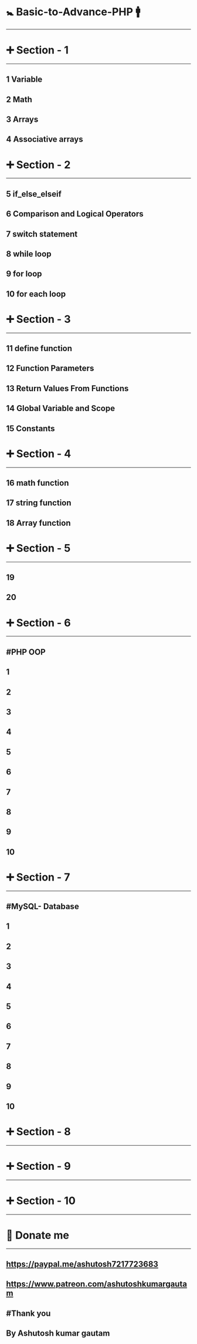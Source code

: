 # 🚼 Basic-to-Advance-PHP 🚹
-------------------------------
# ➕ Section - 1
------------------
1 Variable
----------
2 Math
--------
3 Arrays
---------
4 Associative arrays
-----------------------
# ➕ Section - 2
------------------
5 if_else_elseif
-----------------
6 Comparison and Logical Operators
------------------------------------
7 switch statement
-----------------
8 while loop
-----------------
9 for loop
-----------------
10 for each loop
-----------------
# ➕ Section - 3
-----------------
11 define function
-----------------
12 Function Parameters
------------------------
13 Return Values From Functions
------------------------------------
14 Global Variable and Scope
------------------------------
15 Constants
----------------
# ➕ Section - 4
----------------
16 math function
----------------
17 string function
-------------------
18 Array function
----------------
# ➕ Section - 5
----------------
19
----------------
20
----------------
# ➕ Section - 6
----------------
#PHP OOP
----------------
1
----------------
2
----------------
3
----------------
4
----------------
5
----------------
6
----------------
7
----------------
8
----------------
9
----------------
10
----------------
# ➕ Section - 7
----------------
#MySQL- Database
------------------
1
----------------
2
----------------
3
----------------
4
----------------
5
----------------
6
----------------
7
----------------
8
----------------
9
----------------
10
----------------
# ➕ Section - 8
----------------
# ➕ Section - 9
----------------
# ➕ Section - 10
-------------------
# 🙏 Donate me 
------------------
https://paypal.me/ashutosh7217723683
--------------------------------------
https://www.patreon.com/ashutoshkumargautam
----------------------------------------------
#Thank you 
------------
By Ashutosh kumar gautam
---------------------------
